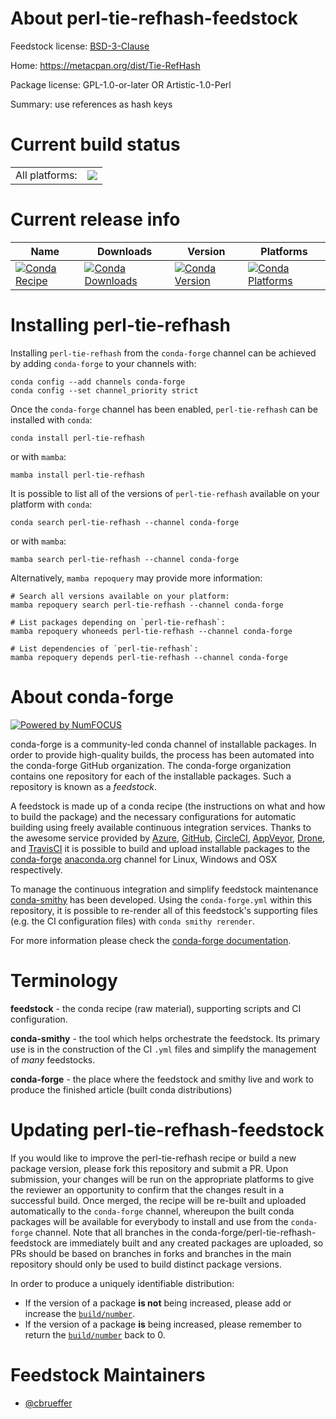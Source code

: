 About perl-tie-refhash-feedstock
================================

Feedstock license: [BSD-3-Clause](https://github.com/conda-forge/perl-tie-refhash-feedstock/blob/main/LICENSE.txt)

Home: https://metacpan.org/dist/Tie-RefHash

Package license: GPL-1.0-or-later OR Artistic-1.0-Perl

Summary: use references as hash keys

Current build status
====================


<table><tr><td>All platforms:</td>
    <td>
      <a href="https://dev.azure.com/conda-forge/feedstock-builds/_build/latest?definitionId=17461&branchName=main">
        <img src="https://dev.azure.com/conda-forge/feedstock-builds/_apis/build/status/perl-tie-refhash-feedstock?branchName=main">
      </a>
    </td>
  </tr>
</table>

Current release info
====================

| Name | Downloads | Version | Platforms |
| --- | --- | --- | --- |
| [![Conda Recipe](https://img.shields.io/badge/recipe-perl--tie--refhash-green.svg)](https://anaconda.org/conda-forge/perl-tie-refhash) | [![Conda Downloads](https://img.shields.io/conda/dn/conda-forge/perl-tie-refhash.svg)](https://anaconda.org/conda-forge/perl-tie-refhash) | [![Conda Version](https://img.shields.io/conda/vn/conda-forge/perl-tie-refhash.svg)](https://anaconda.org/conda-forge/perl-tie-refhash) | [![Conda Platforms](https://img.shields.io/conda/pn/conda-forge/perl-tie-refhash.svg)](https://anaconda.org/conda-forge/perl-tie-refhash) |

Installing perl-tie-refhash
===========================

Installing `perl-tie-refhash` from the `conda-forge` channel can be achieved by adding `conda-forge` to your channels with:

```
conda config --add channels conda-forge
conda config --set channel_priority strict
```

Once the `conda-forge` channel has been enabled, `perl-tie-refhash` can be installed with `conda`:

```
conda install perl-tie-refhash
```

or with `mamba`:

```
mamba install perl-tie-refhash
```

It is possible to list all of the versions of `perl-tie-refhash` available on your platform with `conda`:

```
conda search perl-tie-refhash --channel conda-forge
```

or with `mamba`:

```
mamba search perl-tie-refhash --channel conda-forge
```

Alternatively, `mamba repoquery` may provide more information:

```
# Search all versions available on your platform:
mamba repoquery search perl-tie-refhash --channel conda-forge

# List packages depending on `perl-tie-refhash`:
mamba repoquery whoneeds perl-tie-refhash --channel conda-forge

# List dependencies of `perl-tie-refhash`:
mamba repoquery depends perl-tie-refhash --channel conda-forge
```


About conda-forge
=================

[![Powered by
NumFOCUS](https://img.shields.io/badge/powered%20by-NumFOCUS-orange.svg?style=flat&colorA=E1523D&colorB=007D8A)](https://numfocus.org)

conda-forge is a community-led conda channel of installable packages.
In order to provide high-quality builds, the process has been automated into the
conda-forge GitHub organization. The conda-forge organization contains one repository
for each of the installable packages. Such a repository is known as a *feedstock*.

A feedstock is made up of a conda recipe (the instructions on what and how to build
the package) and the necessary configurations for automatic building using freely
available continuous integration services. Thanks to the awesome service provided by
[Azure](https://azure.microsoft.com/en-us/services/devops/), [GitHub](https://github.com/),
[CircleCI](https://circleci.com/), [AppVeyor](https://www.appveyor.com/),
[Drone](https://cloud.drone.io/welcome), and [TravisCI](https://travis-ci.com/)
it is possible to build and upload installable packages to the
[conda-forge](https://anaconda.org/conda-forge) [anaconda.org](https://anaconda.org/)
channel for Linux, Windows and OSX respectively.

To manage the continuous integration and simplify feedstock maintenance
[conda-smithy](https://github.com/conda-forge/conda-smithy) has been developed.
Using the ``conda-forge.yml`` within this repository, it is possible to re-render all of
this feedstock's supporting files (e.g. the CI configuration files) with ``conda smithy rerender``.

For more information please check the [conda-forge documentation](https://conda-forge.org/docs/).

Terminology
===========

**feedstock** - the conda recipe (raw material), supporting scripts and CI configuration.

**conda-smithy** - the tool which helps orchestrate the feedstock.
                   Its primary use is in the construction of the CI ``.yml`` files
                   and simplify the management of *many* feedstocks.

**conda-forge** - the place where the feedstock and smithy live and work to
                  produce the finished article (built conda distributions)


Updating perl-tie-refhash-feedstock
===================================

If you would like to improve the perl-tie-refhash recipe or build a new
package version, please fork this repository and submit a PR. Upon submission,
your changes will be run on the appropriate platforms to give the reviewer an
opportunity to confirm that the changes result in a successful build. Once
merged, the recipe will be re-built and uploaded automatically to the
`conda-forge` channel, whereupon the built conda packages will be available for
everybody to install and use from the `conda-forge` channel.
Note that all branches in the conda-forge/perl-tie-refhash-feedstock are
immediately built and any created packages are uploaded, so PRs should be based
on branches in forks and branches in the main repository should only be used to
build distinct package versions.

In order to produce a uniquely identifiable distribution:
 * If the version of a package **is not** being increased, please add or increase
   the [``build/number``](https://docs.conda.io/projects/conda-build/en/latest/resources/define-metadata.html#build-number-and-string).
 * If the version of a package **is** being increased, please remember to return
   the [``build/number``](https://docs.conda.io/projects/conda-build/en/latest/resources/define-metadata.html#build-number-and-string)
   back to 0.

Feedstock Maintainers
=====================

* [@cbrueffer](https://github.com/cbrueffer/)

